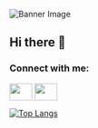 ![Banner Image](https://github.com/ClementG77/ClementG77/master/header.png)

## Hi there 👋

<h3 align="left">Connect with me:</h3>
<p align="left">
<a href="https://www.linkedin.com/in/cl%C3%A9ment-guyonnet-4035101b9/" target="blank"><img align="center" src="https://cdn.jsdelivr.net/npm/simple-icons@3.0.1/icons/linkedin.svg" alt="" height="30" width="40" /></a>
<a href="https://www.instagram.com/clement7700/" target="blank"><img align="center" src="https://cdn.jsdelivr.net/npm/simple-icons@3.0.1/icons/instagram.svg" alt="" height="30" width="40" /></a>
</p>

[![Top Langs](https://github-readme-stats.vercel.app/api/top-langs/?username=ClementG77&layout=compact)](https://github.com/anuraghazra/github-readme-stats)


<!--
**ClementG77/ClementG77** is a ✨ _special_ ✨ repository because its `README.md` (this file) appears on your GitHub profile.

Here are some ideas to get you started:

- 🔭 I’m currently working on ...
- 🌱 I’m currently learning ...
- 👯 I’m looking to collaborate on ...
- 🤔 I’m looking for help with ...
- 💬 Ask me about ...
- 📫 How to reach me: ...
- 😄 Pronouns: ...
- ⚡ Fun fact: ...
-->
